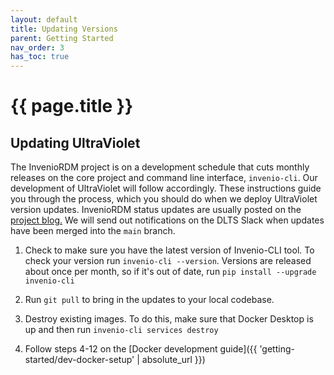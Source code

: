 ```yaml
---
layout: default
title: Updating Versions
parent: Getting Started
nav_order: 3
has_toc: true
---
```

# {{ page.title }}


## Updating UltraViolet

The InvenioRDM project is on a development schedule that cuts monthly releases on the core project and command line interface, `invenio-cli`. Our development of UltraViolet will follow accordingly. These instructions guide you through the process, which you should do when we deploy UltraViolet version updates. InvenioRDM status updates are usually posted on the [project blog.](https://inveniosoftware.org/blog/) We will send out notifications on the DLTS Slack when updates have been merged into the `main` branch.

1. Check to make sure you have the latest version of Invenio-CLI tool. To check your version run `invenio-cli --version`. Versions are released about once per month, so if it's out of date, run `pip install --upgrade invenio-cli`

2. Run `git pull` to bring in the updates to your local codebase.

3. Destroy existing images. To do this, make sure that Docker Desktop is up and then run `invenio-cli services destroy`

4. Follow steps 4-12 on the [Docker development guide]({{ 'getting-started/dev-docker-setup' | absolute_url }})
